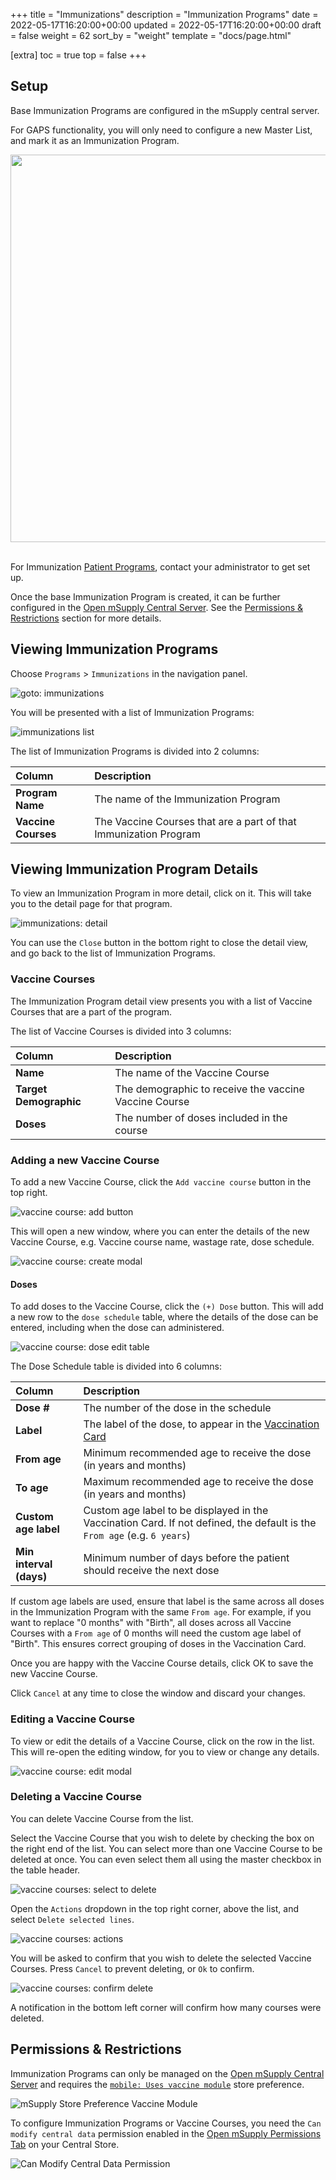 +++
title = "Immunizations"
description = "Immunization Programs"
date = 2022-05-17T16:20:00+00:00
updated = 2022-05-17T16:20:00+00:00
draft = false
weight = 62
sort_by = "weight"
template = "docs/page.html"

[extra]
toc = true
top = false
+++

## Setup

Base Immunization Programs are configured in the mSupply central server.

For GAPS functionality, you will only need to configure a new Master List, and mark it as an Immunization Program.

<div align="center">
    <img src="/docs/programs/images/og_immunisation_program.png" width="620">
</div>
<br />

For Immunization [Patient Programs](/docs/programs/program-module), contact your administrator to get set up.

Once the base Immunization Program is created, it can be further configured in the <a href='/docs/getting_started/central'>Open mSupply Central Server<a>. See the <a href="#permissions-restrictions">Permissions & Restrictions</a> section for more details.

## Viewing Immunization Programs

Choose `Programs` > `Immunizations` in the navigation panel.

![goto: immunizations](/docs/programs/images/goto_immunizations.png)

You will be presented with a list of Immunization Programs:

![immunizations list](/docs/programs/images/immunizations.png)

The list of Immunization Programs is divided into 2 columns:

| Column              | Description                                                      |
| :------------------ | :--------------------------------------------------------------- |
| **Program Name**    | The name of the Immunization Program                             |
| **Vaccine Courses** | The Vaccine Courses that are a part of that Immunization Program |

## Viewing Immunization Program Details

To view an Immunization Program in more detail, click on it. This will take you to the detail page for that program.

![immunizations: detail](/docs/programs/images/immunizations_detail.png)

You can use the `Close` button in the bottom right to close the detail view, and go back to the list of Immunization Programs.

### Vaccine Courses

The Immunization Program detail view presents you with a list of Vaccine Courses that are a part of the program.

The list of Vaccine Courses is divided into 3 columns:

| Column                 | Description                                           |
| :--------------------- | :---------------------------------------------------- |
| **Name**               | The name of the Vaccine Course                        |
| **Target Demographic** | The demographic to receive the vaccine Vaccine Course |
| **Doses**              | The number of doses included in the course            |

### Adding a new Vaccine Course

To add a new Vaccine Course, click the `Add vaccine course` button in the top right.

![vaccine course: add button](/docs/programs/images/vaccine_course_add_button.png)

This will open a new window, where you can enter the details of the new Vaccine Course, e.g. Vaccine course name, wastage rate, dose schedule.

![vaccine course: create modal](/docs/programs/images/vaccine_course_add.png)

#### Doses

To add doses to the Vaccine Course, click the `(+) Dose` button. This will add a new row to the `dose schedule` table, where the details of the dose can be entered, including when the dose can administered.

![vaccine course: dose edit table](/docs/programs/images/vaccine_course_dose_edit.png)

The Dose Schedule table is divided into 6 columns:

| Column                  | Description                                                                                                              |
| :---------------------- | :----------------------------------------------------------------------------------------------------------------------- |
| **Dose #**              | The number of the dose in the schedule                                                                                   |
| **Label**               | The label of the dose, to appear in the [Vaccination Card](/docs/programs/program-module#vaccination-cards)              |
| **From age**            | Minimum recommended age to receive the dose (in years and months)                                                        |
| **To age**              | Maximum recommended age to receive the dose (in years and months)                                                        |
| **Custom age label**    | Custom age label to be displayed in the Vaccination Card. If not defined, the default is the `From age` (e.g. `6 years`) |
| **Min interval (days)** | Minimum number of days before the patient should receive the next dose                                                   |

<div class="note">
  If custom age labels are used, ensure that label is the same across all doses in the Immunization Program with the same <code>From age</code>. For example, if you want to replace "0 months" with "Birth", all doses across all Vaccine Courses with a <code>From age</code> of 0 months will need the custom age label of "Birth". This ensures correct grouping of doses in the Vaccination Card.
</div>

Once you are happy with the Vaccine Course details, click OK to save the new Vaccine Course.

Click `Cancel` at any time to close the window and discard your changes.

### Editing a Vaccine Course

To view or edit the details of a Vaccine Course, click on the row in the list. This will re-open the editing window, for you to view or change any details.

![vaccine course: edit modal](/docs/programs/images/vaccine_course_detail.png)

### Deleting a Vaccine Course

You can delete Vaccine Course from the list.

Select the Vaccine Course that you wish to delete by checking the box on the right end of the list. You can select more than one Vaccine Course to be deleted at once. You can even select them all using the master checkbox in the table header.

![vaccine courses: select to delete](/docs/programs/images/vaccine_courses_select.png)

Open the `Actions` dropdown in the top right corner, above the list, and select `Delete selected lines`.

![vaccine courses: actions](/docs/programs/images/immunizations_actions.png)

You will be asked to confirm that you wish to delete the selected Vaccine Courses. Press `Cancel` to prevent deleting, or `Ok` to confirm.

![vaccine courses: confirm delete](/docs/programs/images/vaccine_courses_confirm_delete.png)

A notification in the bottom left corner will confirm how many courses were deleted.

## Permissions & Restrictions

Immunization Programs can only be managed on the [Open mSupply Central Server](/docs/getting_started/central) and requires the [`mobile: Uses vaccine module`](https://docs.msupply.org.nz/cold_chain_equipment:mobile?s[]=vaccine#enable_the_vaccine_module_for_the_mobile_store) store preference.

![mSupply Store Preference Vaccine Module](/docs/programs/images/vaccine_module.png)

To configure Immunization Programs or Vaccine Courses, you need the `Can modify central data` permission enabled in the [Open mSupply Permissions Tab](https://docs.msupply.org.nz/admin:managing_users?s[]=permission#open_msupply_permissions_tab) on your Central Store.

![Can Modify Central Data Permission](/docs/programs/images/can_modify_central.png)
